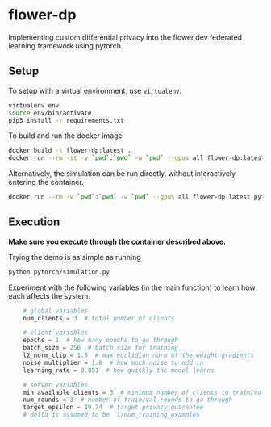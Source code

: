 # flower-dp

Implementing custom differential privacy into the flower.dev federated learning framework using pytorch.

## Setup

To setup with a virtual environment, use `virtualenv`.

```bash
virtualenv env
source env/bin/activate
pip3 install -r requirements.txt
```

To build and run the docker image

```bash
docker build -t flower-dp:latest .
docker run --rm -it -v `pwd`:`pwd` -w `pwd` --gpus all flower-dp:latest bash
```

Alternatively, the simulation can be run directly, without interactively entering the container.

```bash
docker run --rm -v `pwd`:`pwd` -w `pwd` --gpus all flower-dp:latest python pytorch/simulation.py
```

## Execution

**Make sure you execute through the container described above.**  

Trying the demo is as simple as running

```bash
python pytorch/simulation.py
```

Experiment with the following variables (in the main function) to learn how each affects the system.

```python
    # global variables
    num_clients = 3  # total number of clients

    # client variables
    epochs = 1  # how many epochs to go through
    batch_size = 256  # batch size for training
    l2_norm_clip = 1.5  # max euclidian norm of the weight gradients
    noise_multiplier = 1.0  # how much noise to add in
    learning_rate = 0.001  # how quickly the model learns

    # server variables
    min_available_clients = 3  # minimum number of clients to train/val
    num_rounds = 3  # number of train/val rounds to go through
    target_epsilon = 19.74  # target privacy guarantee
    # delta is assumed to be `1/num_training_examples`
```
